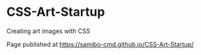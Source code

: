 # CSS-Art-Startup
Creating art images with CSS


Page published at https://samibo-cmd.github.io/CSS-Art-Startup/
